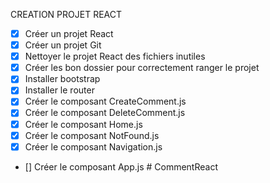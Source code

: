 CREATION PROJET REACT

- [x]  Créer un projet React
- [x]   Créer un projet Git
- [x]  Nettoyer le projet React des fichiers inutiles
- [x] Créer les bon dossier pour correctement ranger le projet
- [x]  Installer bootstrap
- [x]  Installer le router
- [x]  Créer le composant CreateComment.js
- [x]  Créer le composant DeleteComment.js
- [x]  Créer le composant Home.js
- [x]  Créer le composant NotFound.js
- [x]  Créer le composant Navigation.js
- []  Créer le composant App.js
#   C o m m e n t R e a c t  
 